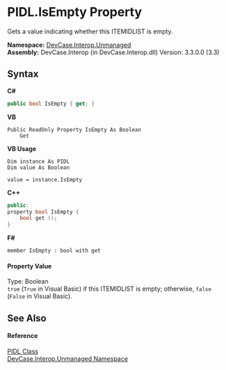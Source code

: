 # PIDL.IsEmpty Property 
 

Gets a value indicating whether this ITEMIDLIST is empty.

**Namespace:**&nbsp;<a href="N_DevCase_Interop_Unmanaged">DevCase.Interop.Unmanaged</a><br />**Assembly:**&nbsp;DevCase.Interop (in DevCase.Interop.dll) Version: 3.3.0.0 (3.3)

## Syntax

**C#**<br />
``` C#
public bool IsEmpty { get; }
```

**VB**<br />
``` VB
Public ReadOnly Property IsEmpty As Boolean
	Get
```

**VB Usage**<br />
``` VB Usage
Dim instance As PIDL
Dim value As Boolean

value = instance.IsEmpty

```

**C++**<br />
``` C++
public:
property bool IsEmpty {
	bool get ();
}
```

**F#**<br />
``` F#
member IsEmpty : bool with get

```


#### Property Value
Type: Boolean<br />`true` (`True` in Visual Basic) if this ITEMIDLIST is empty; otherwise, `false` (`False` in Visual Basic).

## See Also


#### Reference
<a href="T_DevCase_Interop_Unmanaged_PIDL">PIDL Class</a><br /><a href="N_DevCase_Interop_Unmanaged">DevCase.Interop.Unmanaged Namespace</a><br />